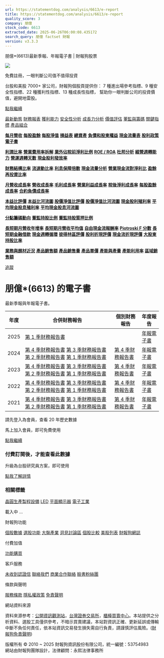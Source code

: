 ```yaml
---
url: https://statementdog.com/analysis/6613/e-report
title: https://statementdog.com/analysis/6613/e-report
quality_score: 3
company: 朋億
stock_code: 6613
extracted_date: 2025-06-26T06:00:08.435172
search_query: 朋億 factset 財報
version: v3.3.3
---
```


朋億\*(6613)最新季報、年報電子書 | 財報狗股票















![](https://www.facebook.com/tr?id=1265443774131605&ev=PageView&noscript=1)













































































免費註冊，一眼判斷公司值不值得投資

台股和美股 7000+ 家公司，財報狗個股頁提供你：
7 種進出場參考指標、9 種安全性指標、22 種獲利性指標、13 種成長性指標，
幫助你一眼判斷公司的投資價值，避開地雷股。

[點我繼續](/users/sign_up)

[最新動態](/analysis/6613)
[財務報表](/analysis/6613/monthly-revenue)
[獲利能力](/analysis/6613/profit-margin)
[安全性分析](/analysis/6613/financial-structure-ratio)
[成長力分析](/analysis/6613/monthly-revenue-growth-rate)
[價值評估](/analysis/6613/pe)
[董監與籌碼](/analysis/6613/broker-trading)
[關鍵指標](/analysis/6613/long-term-and-short-term-monthly-revenue-yoy)
[產品組合](/analysis/6613/ai-search)

[**每月營收**](/analysis/6613/monthly-revenue)
[**每股盈餘**](/analysis/6613/eps)
[**每股淨值**](/analysis/6613/nav)
[**損益表**](/analysis/6613/income-statement)
[**總資產**](/analysis/6613/assets)
[**負債和股東權益**](/analysis/6613/liabilities-and-equity)
[**現金流量表**](/analysis/6613/cash-flow-statement)
[**股利政策**](/analysis/6613/dividend-policy)
[**電子書**](/analysis/6613/e-report)

[**利潤比率**](/analysis/6613/profit-margin)
[**營業費用率拆解**](/analysis/6613/operating-expense-ratio)
[**業外佔稅前淨利比例**](/analysis/6613/non-operating-income-to-profit-before-tax)
[**ROE / ROA**](/analysis/6613/roe-roa)
[**杜邦分析**](/analysis/6613/du-pont-analysis)
[**經營週轉能力**](/analysis/6613/turnover-ratio)
[**營運週轉天數**](/analysis/6613/turnover-days)
[**現金股利發放率**](/analysis/6613/dividend-payout-ratio)

[**財務結構比率**](/analysis/6613/financial-structure-ratio)
[**流速動比率**](/analysis/6613/current-ratio-and-quick-ratio)
[**利息保障倍數**](/analysis/6613/interest-coverage-ratio)
[**現金流量分析**](/analysis/6613/cash-flow-analysis)
[**營業現金流對淨利比**](/analysis/6613/operating-cash-flow-to-net-income-ratio)
[**盈餘再投資比率**](/analysis/6613/reinvestment-rate)

[**月營收成長率**](/analysis/6613/monthly-revenue-growth-rate)
[**營收成長率**](/analysis/6613/revenue-growth-rate)
[**毛利成長率**](/analysis/6613/gross-profit-growth-rate)
[**營業利益成長率**](/analysis/6613/operating-income-growth-rate)
[**稅後淨利成長率**](/analysis/6613/net-income-growth-rate)
[**每股盈餘成長率**](/analysis/6613/eps-growth-rate)
[**合約負債成長率**](/analysis/6613/current-contract-liabilities-growth-rate)

[**本益比評價**](/analysis/6613/pe)
[**本益比河流圖**](/analysis/6613/pe-band)
[**股價淨值比評價**](/analysis/6613/pb)
[**股價淨值比河流圖**](/analysis/6613/pb-band)
[**現金股利殖利率**](/analysis/6613/dividend-yield)
[**平均現金股息殖利率**](/analysis/6613/average-dividend-yield)
[**平均現金股息河流圖**](/analysis/6613/average-dividend-yield-band)

[**分點籌碼動向**](/analysis/6613/broker-trading)
[**董監持股比例**](/analysis/6613/board-members-and-supervisors-shares-to-shares-outstanding-ratio)
[**董監持股質押比例**](/analysis/6613/pledging-ratio-of-board-members-and-supervisors)

[**長短期月營收年增率**](/analysis/6613/long-term-and-short-term-monthly-revenue-yoy)
[**長短期月營收平均值**](/analysis/6613/average-long-term-and-short-term-monthly-revenue)
[**自由現金流報酬率**](/analysis/6613/croic)
[**Piotroski F 分數**](/analysis/6613/piotroski-f-score)
[**長短期金融借款**](/analysis/6613/financial-borrowing)
[**現金週轉循環**](/analysis/6613/cash-conversion-cycle)
[**彼得林區評價**](/analysis/6613/peter-lynch-valuation)
[**股利折現評價**](/analysis/6613/dividend-discount-valuation)
[**現金流折現評價**](/analysis/6613/dcf-valuation)
[**大股東持股比率**](/analysis/6613/majority-shareholders-share-ratio)

[**業務與題材近況**](/analysis/6613/ai-search)
[**產品銷售額**](/analysis/6613/product-sales-figure)
[**產品銷售量**](/analysis/6613/product-sales-volume)
[**產品單價**](/analysis/6613/product-unit-price)
[**產能與產量**](/analysis/6613/production-capacity)
[**產能利用率**](/analysis/6613/production-capacity-utilization)
[**區域銷售額**](/analysis/6613/product-regional-sales)

[追蹤](/users/sign_up)

# 朋億\*(6613) 的電子書

最新季報與年報電子書。

| 年度 | 合併財務報告 | 個別財務報告 | 年度報告 |
| --- | --- | --- | --- |
| 2025 | [第 1 季財務報告書](https://doc.twse.com.tw/server-java/t57sb01?co_id=6613&colorchg=1&kind=A&step=9&filename=202501_6613_AI1.pdf) |  | [年報電子書](/analysis) |
| 2024 | [第 4 季財務報告書](https://doc.twse.com.tw/server-java/t57sb01?co_id=6613&colorchg=1&kind=A&step=9&filename=202404_6613_AI1.pdf)  [第 3 季財務報告書](https://doc.twse.com.tw/server-java/t57sb01?co_id=6613&colorchg=1&kind=A&step=9&filename=202403_6613_AI1.pdf)  [第 2 季財務報告書](https://doc.twse.com.tw/server-java/t57sb01?co_id=6613&colorchg=1&kind=A&step=9&filename=202402_6613_AI1.pdf)  [第 1 季財務報告書](https://doc.twse.com.tw/server-java/t57sb01?co_id=6613&colorchg=1&kind=A&step=9&filename=202401_6613_AI1.pdf) | [第 4 季財務報告書](https://doc.twse.com.tw/server-java/t57sb01?co_id=6613&colorchg=1&kind=A&step=9&filename=202404_6613_AI3.pdf) | [年報電子書](https://doc.twse.com.tw/server-java/t57sb01?co_id=6613&colorchg=1&kind=F&step=9&filename=2024_6613_20250520F04.pdf) |
| 2023 | [第 4 季財務報告書](https://doc.twse.com.tw/server-java/t57sb01?co_id=6613&colorchg=1&kind=A&step=9&filename=202304_6613_AI1.pdf)  [第 3 季財務報告書](https://doc.twse.com.tw/server-java/t57sb01?co_id=6613&colorchg=1&kind=A&step=9&filename=202303_6613_AI1.pdf)  [第 2 季財務報告書](https://doc.twse.com.tw/server-java/t57sb01?co_id=6613&colorchg=1&kind=A&step=9&filename=202302_6613_AI1.pdf)  [第 1 季財務報告書](https://doc.twse.com.tw/server-java/t57sb01?co_id=6613&colorchg=1&kind=A&step=9&filename=202301_6613_AI1.pdf) | [第 4 季財務報告書](https://doc.twse.com.tw/server-java/t57sb01?co_id=6613&colorchg=1&kind=A&step=9&filename=202304_6613_AI3.pdf) | [年報電子書](https://doc.twse.com.tw/server-java/t57sb01?co_id=6613&colorchg=1&kind=F&step=9&filename=2023_6613_20240521F04.pdf) |
| 2022 | [第 4 季財務報告書](https://doc.twse.com.tw/server-java/t57sb01?co_id=6613&colorchg=1&kind=A&step=9&filename=202204_6613_AI1.pdf)  [第 3 季財務報告書](https://doc.twse.com.tw/server-java/t57sb01?co_id=6613&colorchg=1&kind=A&step=9&filename=202203_6613_AI1.pdf)  [第 2 季財務報告書](https://doc.twse.com.tw/server-java/t57sb01?co_id=6613&colorchg=1&kind=A&step=9&filename=202202_6613_AI1.pdf)  [第 1 季財務報告書](https://doc.twse.com.tw/server-java/t57sb01?co_id=6613&colorchg=1&kind=A&step=9&filename=202201_6613_AI1.pdf) | [第 4 季財務報告書](https://doc.twse.com.tw/server-java/t57sb01?co_id=6613&colorchg=1&kind=A&step=9&filename=202204_6613_AI3.pdf) | [年報電子書](https://doc.twse.com.tw/server-java/t57sb01?co_id=6613&colorchg=1&kind=F&step=9&filename=2022_6613_20230524F04.pdf) |
| 2021 | [第 4 季財務報告書](https://doc.twse.com.tw/server-java/t57sb01?co_id=6613&colorchg=1&kind=A&step=9&filename=202104_6613_AI1.pdf)  [第 3 季財務報告書](https://doc.twse.com.tw/server-java/t57sb01?co_id=6613&colorchg=1&kind=A&step=9&filename=202103_6613_AI1.pdf)  [第 2 季財務報告書](https://doc.twse.com.tw/server-java/t57sb01?co_id=6613&colorchg=1&kind=A&step=9&filename=202102_6613_AI1.pdf)  [第 1 季財務報告書](https://doc.twse.com.tw/server-java/t57sb01?co_id=6613&colorchg=1&kind=A&step=9&filename=202101_6613_AI1.pdf) | [第 4 季財務報告書](https://doc.twse.com.tw/server-java/t57sb01?co_id=6613&colorchg=1&kind=A&step=9&filename=202104_6613_AI3.pdf) | [年報電子書](https://doc.twse.com.tw/server-java/t57sb01?co_id=6613&colorchg=1&kind=F&step=9&filename=2021_6613_20220524F04.pdf) |

請先登入為會員，查看 20 年歷史數據

馬上加入會員，即可免費使用

[點我繼續](/users/sign_up)

### 付費訂閱後，才能查看此數據

升級為台股研究員方案，即可使用

[點我了解詳情](/pricing)

### 相關標籤

[晶圓生產製程設備](/tags/1417)
[LED](/tags/357)
[平面顯示器](/tags/354)
[電子工業](/tags/329)

載入中 ...





財報狗功能

[個股數據](/analysis)
[選股功能](/screeners)
[大盤產業](/taiex)
[洞見討論區](/insight)
[個股比較](/compare/tpe)
[美股列表](/us-stock-list)
[財報狗網誌](/blog/)

付費加值

[功能購買](/pricing)

客戶服務

[未收到認證信](/users/recv_auth_fail)
[聯絡我們](/contact)
[商業合作聯絡](/contact)
[臉書粉絲團](//www.facebook.com/statementdog)

條款與聲明

[服務條款](/law/tos)
[隱私權政策](/law/privacy)
[免責聲明](/law/disclaimer)

網站資料來源

資料來源参考：[公開資訊觀測站](http://mops.twse.com.tw/mops/web/index)，[台灣證券交易所](http://www.tse.com.tw/)，[櫃檯買賣中心](http://www.otc.org.tw/)。本站提供之分析資料、選股工具僅供參考，不暗示買賣建議，本站對資訊正確、更新延誤或傳輸中斷不負任何責任，依本站資訊交易發生損失需自行負責，請謹慎評估風險。([財報狗免責聲明](/law/disclaimer))

版權所有 © 2010 ~ 2025 財報狗資訊股份有限公司，統一編號：53754983  
網站由財報狗團隊設計，法律顧問：永熙法律事務所